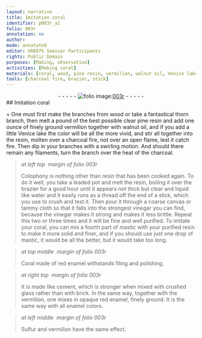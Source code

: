 ```yaml
---
layout: narrative
title: Imitation coral
identifier: p003r_a1
folio: 003r
annotation: no
author:
mode: annotated
editor: GR8975 Seminar Participants
rights: Public Domain
purposes: [Making, observation]
activities: [Making coral]
materials: [coral, wood, pine resin, vermilion, walnut oil, Venice lake, resin, branches, charcoal, Colophony, lead, water, coarse canvas, tammy cloth, vinegar, mastic, Coral, red enamel, cement, crushed glass, brick, opaque red enamel, enamel colors, Sulfur]
tools: [charcoal fire, brazier, stick]
---
```


 <div class="folio" align="center">- - - - - <a href="http://gallica.bnf.fr/ark:/12148/btv1b10500001g/f11.image" target="_blank"><img src="https://cu-mkp.github.io/GR8975-edition/assets/photo-icon.png" alt="folio image: " style="display:inline-block; margin-bottom:-3px;"/>003r</a> - - - - - </div> 
## Imitation <span class="material">coral</span>

 
 <span class="activity"></span>  \+ One must first make the <span class="material_format">branches from <span class="material">wood</span></span> or take a <span class="material_format">fantastical <span class="plant">thorn</span> branch</span>, then melt a <span class="unit">pound</span> of the <span class="material_format">best possible clear <span class="material">pine resin</span></span> and add one <span class="unit">ounce</span> of <span class="material_format">finely ground <span class="material">vermilion</span></span> together with <span class="material">walnut oil</span>, and if you add a little <span class="material">Venice lake</span> the color will be all the more vivid, and stir all together into the <span class="material">resin</span>, molten over a <span class="tool">charcoal fire</span>, not over an open flame, lest it catch fire. Then dip in your <span class="material">branches</span> with a swirling motion. And should there remain any filaments, turn the branch over the heat of the <span class="material">charcoal</span>.
  <span class="activity"></span> 
> *at left top  margin of folio 003r*
> 
> <span class="material">Colophony</span> is nothing other than <span class="material">resin</span> that has been cooked again. To do it well, you take a <span class="material_format"><span class="material">lead</span>ed pot</span> and melt the <span class="material">resin</span>, boiling it over the <span class="tool">brazier</span> for a good <span class="time">hour</span> until it appears not thick but clear and liquid like <span class="material">water</span> and it easily runs as a thread off the end of a <span class="tool">stick</span>, which you use to crush and test it. Then pour it through a <span class="material">coarse canvas</span> or <span class="material">tammy cloth</span> so that it falls into the <span class="material_format">strongest <span class="material">vinegar</span> you can find</span>, because the <span class="material">vinegar</span> makes it strong and makes it less brittle. Repeat this two or three times and it will be fine and well purified. To imitate your <span class="material">coral</span>, you can mix a <span class="unit">fourth part</span> of <span class="material">mastic</span> with your <span class="material_format">purified <span class="material">resin</span></span> to make it more solid and finer, and if you should use just one <span class="unit">drop</span> of <span class="material">mastic</span>, it would be all the better, but it would take too long.
 
> *at top middle  margin of folio 003r*
> 
> <span class="material">Coral</span> made of <span class="material">red enamel</span> withstands filing and polishing.
 
> *at right top  margin of folio 003r*
> 
> It is made like <span class="material">cement</span>, which is stronger when mixed with <span class="material">crushed glass</span> rather than with <span class="material">brick</span>. In the same way, together with the <span class="material">vermilion</span>, one mixes in <span class="material_format"><span class="material">opaque red enamel</span>, finely ground</span>. It is the same way with all <span class="material">enamel colors</span>. 
 
> *at left middle  margin of folio 003r*
> 
> <span class="material">Sulfur</span> and <span class="material">vermilion</span> have the same effect.
  